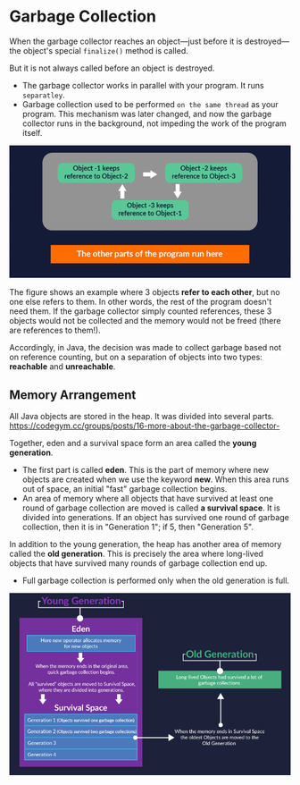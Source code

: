 # Garbage Collection

When the garbage collector reaches an object—just before it is destroyed—the object's special `finalize()` method is called.

But it is not always called before an object is destroyed.

*  The garbage collector works in parallel with your program. It runs ``separatley``.
* Garbage collection used to be performed ``on the same thread`` as your program. This mechanism was later changed, and now the garbage collector runs in the background, not impeding the work of the program itself.

![garbage collector](GarbageCollection.png)

The figure shows an example where 3 objects **refer to each other**, but no one else refers to them. In other words, the rest of the program doesn't need them. If the garbage collector simply counted references, these 3 objects would not be collected and the memory would not be freed (there are references to them!).

Accordingly, in Java, the decision was made to collect garbage based not on reference counting, but on a separation of objects into two types: **reachable** and **unreachable**.



## Memory Arrangement

All Java objects are stored in the heap. It was divided into several parts. <https://codegym.cc/groups/posts/16-more-about-the-garbage-collector->

Together, eden and a survival space form an area called the **young generation**.

* The first part is called **eden**. This is the part of memory where new objects are created when we use the keyword **new**. When this area runs out of space, an initial "fast" garbage collection begins.
*  An area of memory where all objects that have survived at least one round of garbage collection are moved is called **a survival space**. It is divided into generations. If an object has survived one round of garbage collection, then it is in "Generation 1"; if 5, then "Generation 5".

In addition to the young generation, the heap has another area of memory called the **old generation**. This is precisely the area where long-lived objects that have survived many rounds of garbage collection end up.

* Full garbage collection is performed only when the old generation is full.

![heapStructure](heapStructure.png)

